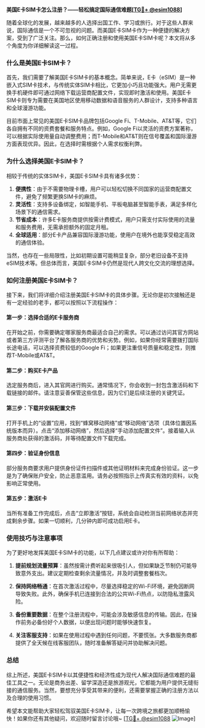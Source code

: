 **美国E卡SIM卡怎么注册？——轻松搞定国际通信难题[[TG💪+ @esim1088](https://t.me/s/esim1088)]**

随着全球化的发展，越来越多的人选择出国工作、学习或旅行。对于这些人群来说，国际通信是一个不可忽视的问题。而美国E卡SIM卡作为一种便捷的解决方案，受到了广泛关注。那么，如何正确注册和使用美国E卡SIM卡呢？本文将从多个角度为你详细解读这一过程。

### **什么是美国E卡SIM卡？**

首先，我们需要了解美国E卡SIM卡的基本概念。简单来说，E卡（eSIM）是一种嵌入式SIM卡技术，与传统实体SIM卡相比，它更加小巧且功能强大。用户无需更换手机硬件即可通过网络下载运营商配置文件，实现即时激活和使用。美国E卡SIM卡则专为需要在美国地区使用移动数据和语音服务的人群设计，支持多种语言和全球漫游功能。

目前市面上常见的美国E卡SIM卡品牌包括Google Fi、T-Mobile、AT&T等，它们各自拥有不同的资费套餐和服务特点。例如，Google Fi以灵活的资费方案著称，可以根据实际使用量自动调整费用；而T-Mobile和AT&T则在信号覆盖和国际漫游方面表现优异。因此，在选择时需根据个人需求权衡利弊。

### **为什么选择美国E卡SIM卡？**

相较于传统的实体SIM卡，美国E卡SIM卡具有诸多优势：

1. **便携性**：由于不需要物理卡槽，用户可以轻松切换不同国家的运营商配置文件，避免了频繁更换SIM卡的麻烦。
2. **灵活性**：支持多设备绑定，如智能手机、平板电脑甚至智能手表，满足多样化场景下的通信需求。
3. **节省成本**：许多E卡服务商提供按需计费模式，用户只需支付实际使用的流量和服务费用，无需承担额外的固定月租。
4. **全球适用**：部分E卡产品兼容国际漫游功能，使用户在境外也能享受稳定高效的通信体验。

当然，也存在一些局限性，比如初期设置可能稍显复杂，部分老旧设备不支持eSIM技术等。但总体而言，美国E卡SIM卡仍然是现代人跨文化交流的理想选择。

### **如何注册美国E卡SIM卡？**

接下来，我们将详细介绍注册美国E卡SIM卡的具体步骤。无论你是初次接触还是有一定经验的老手，都可以按照以下流程操作：

#### **第一步：选择合适的E卡服务商**
在开始之前，你需要确定哪家服务商最适合自己的需求。可以通过访问其官方网站或者第三方评测平台了解各服务商的优势和劣势。例如，如果你经常需要拨打国际长途电话，可以选择资费较低的Google Fi；如果更注重信号质量和稳定性，则推荐T-Mobile或AT&T。

#### **第二步：购买E卡产品**
选定服务商后，进入其官网进行购买。通常情况下，你会收到一封包含激活码和下载链接的邮件。请注意妥善保管这些信息，因为它们是后续注册的关键凭证。

#### **第三步：下载并安装配置文件**
打开手机上的“设置”应用，找到“蜂窝移动网络”或“移动网络”选项（具体位置因系统版本而异）。点击“添加移动网络”，然后选择“手动添加配置文件”。接着输入从服务商处获得的激活码，并等待配置文件下载完成。

#### **第四步：验证身份信息**
部分服务商要求用户提供身份证件扫描件或其他证明材料来完成身份验证。这一步是为了确保账户安全，防止恶意滥用。请务必按照指示上传真实有效的资料，以免影响正常使用。

#### **第五步：激活E卡**
当所有准备工作完成后，点击“立即激活”按钮，系统会自动检测当前网络状态并完成剩余步骤。如果一切顺利，几分钟内即可成功启用E卡。

### **使用技巧与注意事项**

为了更好地发挥美国E卡SIM卡的功能，以下几点建议或许对你有所帮助：

1. **提前规划流量预算**：虽然按需计费听起来很吸引人，但如果缺乏节制仍可能导致意外支出。建议定期检查剩余流量情况，并及时调整套餐档次。
   
2. **保持网络畅通**：在首次激活过程中，尽量选择稳定的Wi-Fi环境，避免因断网导致失败。此外，确保手机已连接到合法的公共Wi-Fi热点，以防隐私泄露风险。

3. **备份重要数据**：在整个注册流程中，可能会涉及敏感信息的传输。因此，在操作前务必备份好个人数据，以便出现问题时能够快速恢复。

4. **关注客服支持**：如果在使用过程中遇到任何问题，不要慌张。大多数服务商都提供了全天候在线客服团队，随时准备解答疑问并协助解决问题。

### **总结**

综上所述，美国E卡SIM卡以其便捷性和经济性成为现代人解决国际通信难题的最佳工具之一。无论是商务出差、留学深造还是旅游观光，它都能为用户提供无缝衔接的通信服务。当然，要想充分享受其带来的便利，还需要掌握正确的注册方法以及合理的使用习惯。

希望本文能帮助大家轻松驾驭美国E卡SIM卡，让每一次跨境之旅都更加顺畅愉快！如果你还有其他疑问，欢迎随时留言讨论哦~ [[TG💪+ @esim1088](https://t.me/s/esim1088) ![Image](https://i.postimg.cc/4NQfJmqS/Snipaste-2025-05-13-00-14-12.png)]